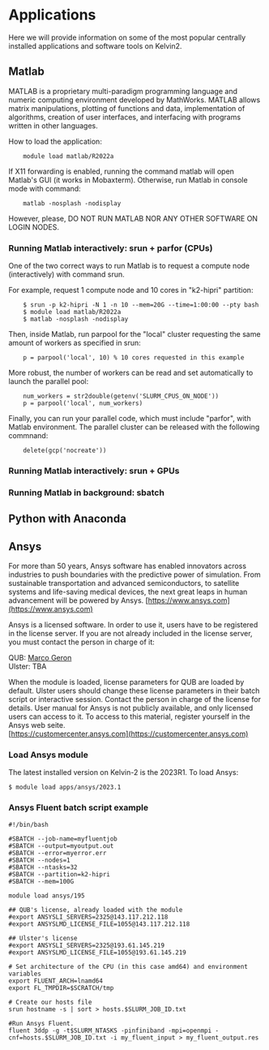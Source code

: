 # Applications

Here we will provide information on some of the most popular centrally installed applications and software tools on Kelvin2.

## Matlab

MATLAB is a proprietary multi-paradigm programming language and numeric computing environment developed by MathWorks. MATLAB allows matrix manipulations, plotting of functions and data, implementation of algorithms, creation of user interfaces, and interfacing with programs written in other languages.

How to load the application:

        module load matlab/R2022a

If X11 forwarding is enabled, running the command matlab will open Matlab's GUI (it works in Mobaxterm). Otherwise, run Matlab in console mode with command:

        matlab -nosplash -nodisplay

However, please, DO NOT RUN MATLAB NOR ANY OTHER SOFTWARE ON LOGIN NODES. 

### Running Matlab interactively: srun + parfor (CPUs)

One of the two correct ways to run Matlab is to request a compute node (interactively) with command srun.

For example, request 1 compute node and 10 cores in "k2-hipri" partition:

        $ srun -p k2-hipri -N 1 -n 10 --mem=20G --time=1:00:00 --pty bash
        $ module load matlab/R2022a
        $ matlab -nosplash -nodisplay

Then, inside Matlab, run parpool for the "local" cluster requesting the same amount of workers as specified in srun:

        p = parpool('local', 10) % 10 cores requested in this example

More robust, the number of workers can be read and set automatically to launch the parallel pool:

        num_workers = str2double(getenv('SLURM_CPUS_ON_NODE'))
        p = parpool('local', num_workers)

Finally, you can run your parallel code, which must include "parfor", with Matlab environment. The parallel cluster can be released with the following commnand:

        delete(gcp('nocreate'))

### Running Matlab interactively: srun + GPUs

### Running Matlab in background: sbatch

## Python with Anaconda

## Ansys

For more than 50 years, Ansys software has enabled innovators across industries to push boundaries with the predictive power of simulation. From sustainable transportation and advanced semiconductors, to satellite systems and life-saving medical devices, the next great leaps in human advancement will be powered by Ansys.
[https://www.ansys.com](https://www.ansys.com)

Ansys is a licensed software. In order to use it, users have to be registered in the license server. If you are not already included in the license server, you must contact the person in charge of it:

QUB: [Marco Geron](mailto:m.geron@qub.ac.uk) </br>
Ulster: TBA

When the module is loaded, license parameters for QUB are loaded by default. Ulster users should change these license parameters in their batch script or interactive session. Contact the person in charge of the license for details.
User manual for Ansys is not publicly available, and only licensed users can access to it. To access to this material, register yourself in the Ansys web seite. </br>
[https://customercenter.ansys.com](https://customercenter.ansys.com)

### Load Ansys module

The latest installed version on Kelvin-2 is the 2023R1. To load Ansys:

    $ module load apps/ansys/2023.1

### Ansys Fluent batch script example

    #!/bin/bash

    #SBATCH --job-name=myfluentjob
    #SBATCH --output=myoutput.out
    #SBATCH --error=myerror.err
    #SBATCH --nodes=1
    #SBATCH --ntasks=32
    #SBATCH --partition=k2-hipri
    #SBATCH --mem=100G

    module load ansys/195

    ## QUB's license, already loaded with the module
    #export ANSYSLI_SERVERS=2325@143.117.212.118
    #export ANSYSLMD_LICENSE_FILE=1055@143.117.212.118

    ## Ulster's license
    #export ANSYSLI_SERVERS=2325@193.61.145.219
    #export ANSYSLMD_LICENSE_FILE=1055@193.61.145.219

    # Set architecture of the CPU (in this case amd64) and environment variables
    export FLUENT_ARCH=lnamd64
    export FL_TMPDIR=$SCRATCH/tmp

    # Create our hosts file 
    srun hostname -s | sort > hosts.$SLURM_JOB_ID.txt

    #Run Ansys Fluent.
    fluent 3ddp -g -t$SLURM_NTASKS -pinfiniband -mpi=openmpi -cnf=hosts.$SLURM_JOB_ID.txt -i my_fluent_input > my_fluent_output.res
